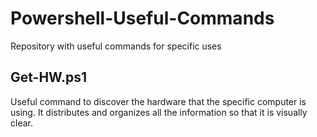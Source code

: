 # Powershell-Useful-Commands
Repository with useful commands for specific uses

## Get-HW.ps1
Useful command to discover the hardware that the specific computer is using.
It distributes and organizes all the information so that it is visually clear.
